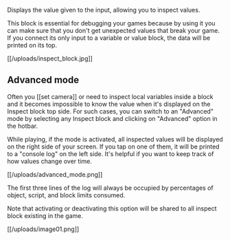 Displays the value given to the input, allowing you to inspect values.

This block is essential for debugging your games because by using it you can make sure that you don't get unexpected values that break your game. If you connect its only input to a variable or value block, the data will be printed on its top.

[[/uploads/inspect_block.jpg]]

## Advanced mode
Often you [[set camera]] or need to inspect local variables inside a block and it becomes impossible to know the value when it's displayed on the Inspect block top side. For such cases, you can switch to an "Advanced" mode by selecting any Inspect block and clicking on "Advanced" option in the hotbar.

While playing, if the mode is activated, all inspected values will be displayed on the right side of your screen. If you tap on one of them, it will be printed to a "console log" on the left side. It's helpful if you want to keep track of how values change  over time.

[[/uploads/advanced_mode.png]]

The first three lines of the log will always be occupied by percentages of object, script, and block limits consumed.

Note that activating or deactivating this option will be shared to all inspect block existing in the game.

[[/uploads/image01.png]]
